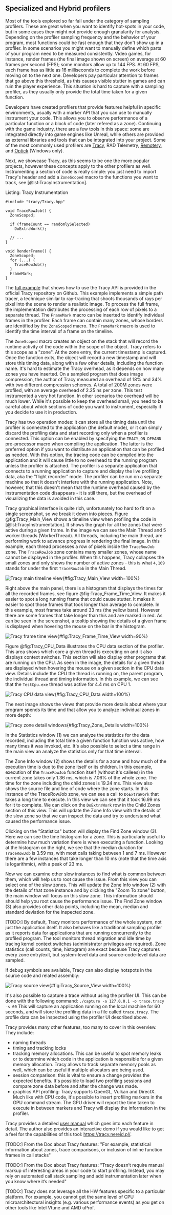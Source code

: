 ## Specialized and Hybrid profilers

Most of the tools explored so far fall under the category of sampling profilers. These are great when you want to identify hot-spots in your code, but in some cases they might not provide enough granularity for analysis. Depending on the profiler sampling frequency and the behavior of your program, most functions could be fast enough that they don't show up in a profiler. In some scenarios you might want to manually define which parts of your program need to be measured consistently. Video games, for instance, render frames (the final image shown on screen) on average at 60 frames per second (FPS); some monitors allow up to 144 FPS. At 60 FPS, each frame has as little as 16 milliseconds to complete the work before moving on to the next one. Developers pay particular attention to frames that go above this threshold, as this causes visible stutter in games and can ruin the player experience. This situation is hard to capture with a sampling profiler, as they usually only provide the total time taken for a given function.

Developers have created profilers that provide features helpful in specific environments, usually with a marker API that you can use to manually instrument your code. This allows you to observe performance of a particular function or a block of code (later refered as a *zone*). Continuing with the game industry, there are a few tools in this space: some are integrated directly into game engines like Unreal, while others are provided as external libraries and tools that can be integrated into your project. Some of the most commonly used profilers are [Tracy](https://github.com/wolfpld/tracy), RAD Telemetry, [Remotery](https://github.com/Celtoys/Remotery), and [Optick](https://github.com/bombomby/optick) (Windows only).

Next, we showcase Tracy, as this seems to be one the more popular projects, however these concepts apply to the other profilers as well. Instrumenting a section of code is really simple: you just need to import Tracy's header and add a `ZoneScoped` macro to the functions you want to track, see [@lst:TracyInstrumentation].

Listing: Tracy Instrumentation

~~~~ {#lst:TracyInstrumentation .cpp}
#include "tracy/Tracy.hpp"

void TraceRowJob() {
  ZoneScoped;

  if (frameCount == randomlySelected)
    DoExtraWork();

  // ...
}

void RenderFrame() {
  ZoneScoped;
  for (...) {
    TraceRowJob();
  }
  FrameMark;
}
~~~~~~~~~~~~~~~~~~~~~~~~~~~~~~~~~~~~~~~~~~~~~~~~~

The [full example](https://github.com/wolfpld/tracy/tree/master/examples/ToyPathTracer) that shows how to use the Tracy API is provided in the official Tracy repository on Github. This example implements a simple path tracer, a technique similar to ray-tracing that shoots thousands of rays per pixel into the scene to render a realistic image. To process the full frame, the implementation distributes the processing of each row of pixels to a separate thread. The `FrameMark` macro can be inserted to identify individual frames in the profiler. Each frame can contain many zones, whose borders are identified by the `ZoneScoped` macro. The `FrameMark` macro is used to identify the time interval of a frame on the timeline.

The `ZoneScoped` macro creates an object on the stack that will record the runtime activity of the code within the scope of the object. Tracy refers to this scope as a "zone". At the zone entry, the current timestamp is captured. Once the function exits, the object will record a new timestamp and will store this timing data, along with a few other details, including the function name. It's hard to estimate the Tracy overhead, as it depends on how many zones you have inserted. On a sampled program that does image compression, the author of Tracy measured an overhead of 18% and 34% with two different compression schemes. A total of 200M zones were profiled, with an average overhead of 2.25 ns per zone. This test instrumented a very hot function. In other scenarios the overhead will be much lower. While it's possible to keep the overhead small, you need to be careful about which sections of code you want to instrument, especially if you decide to use it in production.

Tracy has two operation modes: it can store all the timing data until the profiler is connected to the application (the default mode), or it can simply discard the profiling data and start recording only when a profiler is connected. This option can be enabled by specifying the `TRACY_ON_DEMAND` pre-processor macro when compiling the application. The latter is the preferred option if you want to distribute an application that can be profiled as needed. With this option, the tracing code can be compiled into the application and it will cause little to no overhead to the running program unless the profiler is attached. The profiler is a separate application that connects to a running application to capture and display the live profiling data, aka the "flight recorder" mode. The profiler can be run on a separate machine so that it doesn't interfere with the running application. Note, however, that this doesn't mean that the runtime overhead caused by the instrumentation code disappears - it is still there, but the overhead of visualizing the data is avoided in this case.

Tracy graphical interface is quite rich, unfortunately too hard to fit on a single screenshot, so we break it down into pieces. Figure @fig:Tracy_Main_View shows a timeline view when profiling the code in [@lst:TracyInstrumentation]. It shows the graph for all the zones that were active during a given frame. In the image we can see the Main Thread and 5 worker threads (WorkerThread). All threads, including the main thread, are performing work to advance progress in rendering the final image. In this example, each thread processes a row of pixels inside the `TraceRowJob` zone. The `TraceRowJob` zone contains many smaller zones, whose name cannot be displayed in the profiler. When this happens, Tracy collapses the small zones and only shows the number of active zones - this is what `4,109` stands for under the first `TraceRowJob` in the Main Thread.

![Tracy main timeline view](../../img/perf-tools/tracy/tracy_main_timeline.png){#fig:Tracy_Main_View width=100%}

Right above the main panel, there is a histogram that displays the times for all the recorded frames, see figure @fig:Tracy_Frame_Time_View. It makes it easier to spot a long running frame that could cause stutter. It makes it easier to spot those frames that took longer than average to complete. In this example, most frames take around 33 ms (the yellow bars). However there are some frames that take longer than this and are marked in red. As can be seen in the screenshot, a tooltip showing the details of a given frame is displayed when hovering the mouse on the bar in the histogram.

![Tracy frame time view](../../img/perf-tools/tracy/tracy_frame_view.png){#fig:Tracy_Frame_Time_View width=90%}

Figure @fig:Tracy_CPU_Data illustrates the CPU data section of the profiler. This area shows which core a given thread is executing on and it also displays context switches. This section will also display other programs that are running on the CPU. As seen in the image, the details for a given thread are displayed when hovering the mouse on a given section in the CPU data view. Details include the CPU the thread is running on, the parent program, the individual thread and timing information. In this example, we can see that the `TestCpu.exe` thread was active for 4.4 ms on CPU 1.

![Tracy CPU data view](../../img/perf-tools/tracy/tracy_cpu_view.png){#fig:Tracy_CPU_Data width=100%}

The next image shows the views that provide more details about where your program spends its time and that allow you to analyze individual zones in more depth:

![Tracy zone detail windows](../../img/perf-tools/tracy/tracy_zone_details.png){#fig:Tracy_Zone_Details width=100%}

In the Statistics window (1) we can analyze the statistics for the data recorded, including the total time a given function function was active, how many times it was invoked, etc. It's also possible to select a time range in the main view an analyze the statistics only for that time interval.

The Zone Info window (2) shows the details for a zone and how much of the execution time is due to the zone itself or its children. In this example, execution of the `TraceRowJob` function itself (without it's callees) in the current zone takes only 1.36 ms, which is 7.06% of the whole zone. The time for the zone including the child zones is 19.24 ms. This view also shows the source file and line of code where the zone starts. In this instance of the TraceRowJob zone, we can see a call to `DoExtraWork` that takes a long time to execute. In this view we can see that it took 16.99 ms for it to complete. We can click on the `DoExtraWork` row in the Child Zones section of this view. This will update the Zone Info view with the details of the slow zone so that we can inspect the data and try to understand what caused the performance issue.

Clicking on the "Statistics" button will display the Find Zone window (3). Here we can see the time histogram for a zone. This is particularly useful to determine how much variation there is when executing a function. Looking at the histogram on the right, we see that the median duration for `TraceRowJob` is 3.59 ms, with most calls taking between 1 and 7 ms. However there are a few instances that take longer than 10 ms (note that the time axis is logarithmic), with a peak of 23 ms.

Now we can examine other slow instances to find what is common between them, which will help us to root cause the issue. From this view you can select one of the slow zones. This will update the Zone Info window (2) with the details of that zone instance and by clicking the "Zoom To zone" button, the main window will focus on this slow zone. This information should should help you root cause the performance issue. The Find Zone window (3) also provides other data points, including the mean, median and standard deviation for the inspected zone.

[TODO:] By default, Tracy monitors performance of the whole system, not just the application itself. It also behaves like a traditional sampling profiler as it reports data for applications that are running concurrently to the profiled program. The tool monitors thread migration and idle time by tracing kernel context switches (administrator privileges are required). Zone statistics (call counts, time, histogram) are exact because Tracy captures every zone entry/exit, but system-level data and source-code-level data are sampled.

If debug symbols are available, Tracy can also display hotspots in the source code and related assembly:

![Tracy source view](../../img/perf-tools/tracy/tracy_source_view.png){#fig:Tracy_Source_View width=100%}

It's also possible to capture a trace without using the profiler UI. This can be done with the following command: `./capture -a 127.0.0.1 -o trace.tracy -s 60` This will capture an application running on the local machine for 60 seconds, and will store the profiling data in a file called `trace.tracy`. The profile data can be inspected using the profiler UI described above.

Tracy provides many other features, too many to cover in this overview. They include:
- naming threads
- timing and tracking locks
- tracking memory allocations. This can be useful to spot memory leaks or to determine which code in the application is responsible for a given memory allocation. Tracy allows to track separate memory pools as well, which can be useful if multiple allocators are being used.
- session comparison: this is vital to ensure a change provides the expected benefits. It's possible to load two profiling sessions and compare zone data before and after the change was made.
- graphics API profiling: Tracy supports OpenGL, Vulkan and DirectX. Much like with CPU code, it's possible to insert profiling markers in the GPU command stream. The GPU driver will report the time taken to execute in between markers and Tracy will display the information in the profiler.

Tracy provides a detailed [user manual](https://github.com/wolfpld/tracy/releases/latest/download/tracy.pdf) which goes into each feature in detail. The author also provides an interactive demo if you would like to get a feel for the capabilities of this tool: https://tracy.nereid.pl/.

[TODO:] From the Doc about Tracy features: "For example, statistical information about zones, trace comparisons, or inclusion of inline function frames in call stacks"

[TODO:] From the Doc about Tracy features: "Tracy doesn’t require manual markup of interesting areas in your code to start profiling. Instead, you may rely on automated call stack sampling and add instrumentation later when you know where it’s needed"

[TODO:] Tracy does not leverage all the HW features specific to a particular platform. For example, you cannot get the same level of CPU microarchitectural insights (e.g. various performance events) as you get on other tools like Intel Vtune and AMD uProf.
